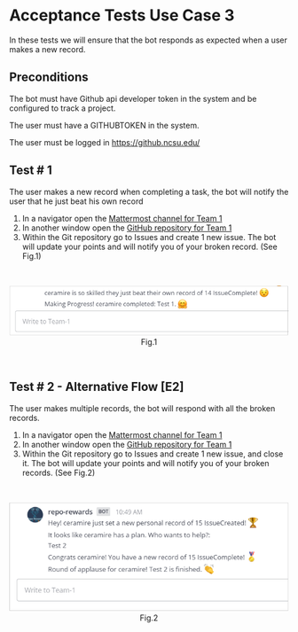 # Acceptance Tests Use Case 3

In these tests we will ensure that the bot responds as expected when a user makes a new record.

## Preconditions
The bot must have Github api developer token in the system and be configured to track a project.

The user must have a GITHUBTOKEN in the system.

The user must be logged in https://github.ncsu.edu/

## Test # 1
The user makes a new record when completing a task, the bot will notify the user that he just beat his own record

1. In a navigator open the [Mattermost channel for Team 1](https://chat.robotcodelab.com/csc510-s22/channels/team-1)
2. In another window open the [GitHub repository for Team 1](https://github.ncsu.edu/csc510-s2022/CSC510-1)
3. Within the Git repository go to Issues and create 1 new issue. The bot will update your points and will notify you of your broken record. (See Fig.1)

<br>
<p align="center">
  <img src="img/record_made.png" />
       <br>Fig.1
</p>
<br>

## Test # 2 - Alternative Flow [E2]
The user makes multiple records, the bot will respond with all the broken records.

1. In a navigator open the [Mattermost channel for Team 1](https://chat.robotcodelab.com/csc510-s22/channels/team-1)
2. In another window open the [GitHub repository for Team 1](https://github.ncsu.edu/csc510-s2022/CSC510-1)
3. Within the Git repository go to Issues and create 1 new issue, and close it. The bot will update your points and will notify you of your broken records. (See Fig.2)

<br>
<p align="center">
  <img src="img/multiple_records.png" />
       <br>Fig.2
</p>
